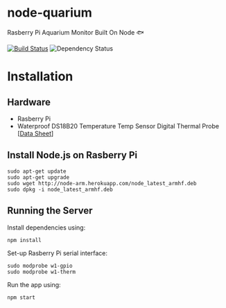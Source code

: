node-quarium
============
Rasberry Pi Aquarium Monitor Built On Node :fish:

[![Build Status](https://travis-ci.org/CMaylone/node-quarium.svg?branch=master)](https://travis-ci.org/CMaylone/node-quarium) ![Dependency Status](https://david-dm.org/cmaylone/node-quarium.svg)

# Installation

## Hardware
- Rasberry Pi
- Waterproof DS18B20 Temperature Temp Sensor Digital Thermal Probe [[Data Sheet](http://dlnmh9ip6v2uc.cloudfront.net/datasheets/Sensors/Temp/DS18B20.pdf)]



## Install Node.js on Rasberry Pi

```shell
sudo apt-get update
sudo apt-get upgrade
sudo wget http://node-arm.herokuapp.com/node_latest_armhf.deb
sudo dpkg -i node_latest_armhf.deb
```

## Running the Server
Install dependencies using:
```shell
npm install
```

Set-up Rasberry Pi serial interface:
```shell
sudo modprobe w1-gpio
sudo modprobe w1-therm
```

Run the app using:
```shell
npm start
```
